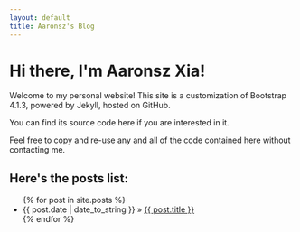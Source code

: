 ```yaml
---
layout: default
title: Aaronsz's Blog
---
```


# Hi there, I'm Aaronsz Xia!

Welcome to my personal website! This site is a customization of Bootstrap 4.1.3, powered by Jekyll, hosted on GitHub.

You can find its source code here if you are interested in it.

Feel free to copy and re-use any and all of the code contained here without contacting me.

<!-- I am a student of <abbr title="Nanjing University of Posts and Telecommunications">NJUPT</abbr> by day, and a programmer by night. -->

<!-- It is my personal website and currently being updated not so actively, cause I am preparing for the postgraduate entrance examination. -->

## Here's the posts list:

<ul class="posts">
  {% for post in site.posts %}
    <li><span>{{ post.date | date_to_string }}</span> &raquo; <a href="{{ site.baseurl }}{{ post.url }}">{{ post.title }}</a></li>
  {% endfor %}
</ul>